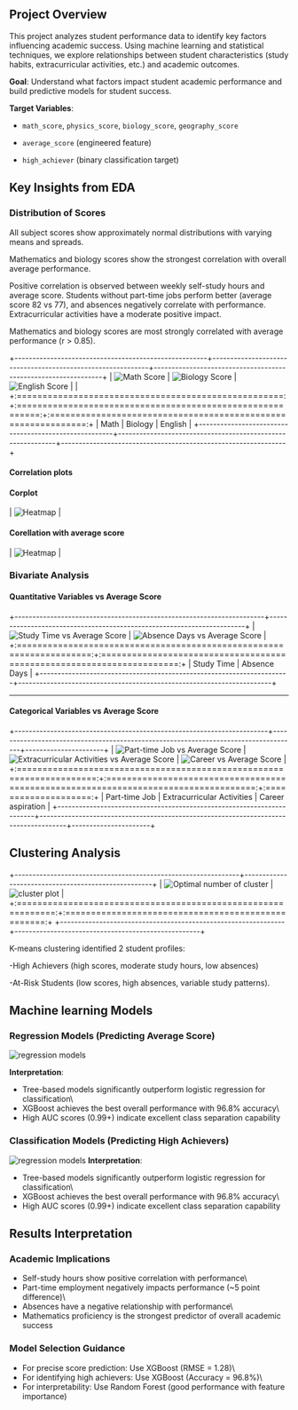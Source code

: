 
## Project Overview

This project analyzes student performance data to identify key factors influencing academic success. Using machine learning and statistical techniques, we explore relationships between student characteristics (study habits, extracurricular activities, etc.) and academic outcomes.

**Goal**: Understand what factors impact student academic performance and build predictive models for student success.

**Target Variables**:

-   `math_score`, `physics_score`, `biology_score`, `geography_score`

-   `average_score` (engineered feature)

-   `high_achiever` (binary classification target)

## Key Insights from EDA

### Distribution of Scores

All subject scores show approximately normal distributions with varying means and spreads.

Mathematics and biology scores show the strongest correlation with overall average performance.

Positive correlation is observed between weekly self-study hours and average score. Students without part-time jobs perform better (average score 82 vs 77), and absences negatively correlate with performance. Extracurricular activities have a moderate positive impact.

Mathematics and biology scores are most strongly correlated with average performance (r \> 0.85).

+------------------------------------------------------+------------------------------------------------------------+---------------------------------------------------------------+
| ![Math Score](Graphics/Math_score.png) | ![Biology Score](Graphics/Biology_score.png) | ![English Score](Graphics/English_score.png) \| |
+:====================================================:+:==========================================================:+:=============================================================:+
| Math                                                 | Biology                                                    | English                                                       |
+------------------------------------------------------+------------------------------------------------------------+---------------------------------------------------------------+

#### Correlation plots

#### Corplot

| ![Heatmap](Graphics/Corr.png) \|

#### Corellation with average score

| ![Heatmap](Graphics/corvsavg.png) \|

### Bivariate Analysis

#### Quantitative Variables vs Average Score

+----------------------------------------------------------------------+-----------------------------------------------------------------------+
| ![Study Time vs Average Score](Graphics/studvsavg.png) | ![Absence Days vs Average Score](Graphics/absvsavg.png) |
+:====================================================================:+:=====================================================================:+
| Study Time                                                           | Absence Days                                                          |
+----------------------------------------------------------------------+-----------------------------------------------------------------------+

------------------------------------------------------------------------

#### Categorical Variables vs Average Score

+-----------------------------------------------------------------------+-------------------------------------------------------------------------------------+----------------------+
| ![Part-time Job vs Average Score](Graphics/ptvsavg.png) | ![Extracurricular Activities vs Average Score](Graphics/extvsavg.png) |    ![Career vs Average Score](Graphics/carvsavg.png) |
+:=====================================================================:+:===================================================================================:+:====================:+
| Part-time Job                                                         | Extracurricular Activities                                                          | Career aspiration    |
+-----------------------------------------------------------------------+-------------------------------------------------------------------------------------+----------------------+

## Clustering Analysis

+---------------------------------------------------------------+----------------------------------------------------+
| ![Optimal number of cluster](Graphics/opti.png) | ![cluster plot](Graphics/clplot.png) |
+:=============================================================:+:==================================================:+
+---------------------------------------------------------------+----------------------------------------------------+

K-means clustering identified 2 student profiles:

-High Achievers (high scores, moderate study hours, low absences)

-At-Risk Students (low scores, high absences, variable study patterns).

## Machine learning Models

### Regression Models (Predicting Average Score)

![regression models](Graphics/regr.png) 

**Interpretation**:

-   Tree-based models significantly outperform logistic regression for classification\
-   XGBoost achieves the best overall performance with 96.8% accuracy\
-   High AUC scores (0.99+) indicate excellent class separation capability

### Classification Models (Predicting High Achievers)

![regression models](Graphics/class.png) **Interpretation**:

-   Tree-based models significantly outperform logistic regression for classification\
-   XGBoost achieves the best overall performance with 96.8% accuracy\
-   High AUC scores (0.99+) indicate excellent class separation capability

## Results Interpretation

### Academic Implications

-   Self-study hours show positive correlation with performance\
-   Part-time employment negatively impacts performance (\~5 point difference)\
-   Absences have a negative relationship with performance\
-   Mathematics proficiency is the strongest predictor of overall academic success

### Model Selection Guidance

-   For precise score prediction: Use XGBoost (RMSE = 1.28)\
-   For identifying high achievers: Use XGBoost (Accuracy = 96.8%)\
-   For interpretability: Use Random Forest (good performance with feature importance)
